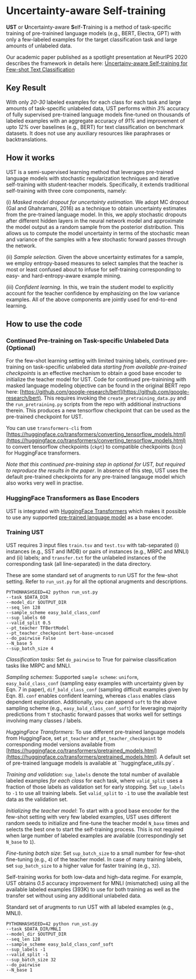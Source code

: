 # Uncertainty-aware Self-training

**UST** or **U**ncertainty-aware **S**elf-**T**raining is a method of task-specific training of pre-trainined language models (e.g., BERT, Electra, GPT) with only a few-labeled examples for the target classification task and large amounts of unlabeled data.

Our academic paper published as a spotlight presentation at NeurIPS 2020 describes the framework in details here: [Uncertainy-aware Self-training for Few-shot Text Classification](https://www.microsoft.com/en-us/research/publication/uncertainty-self-training-few-shot-bert/)

## Key Result

With only *20-30* labeled examples for each class for each task and large amounts of task-specific unlabeled data, UST performs within *3%* accuracy of fully supervised pre-trained language models fine-tuned on thousands of labeled examples with an aggregate accuracy of *91%* and improvement of upto *12%* over baselines (e.g., BERT) for text classification on benchmark datasets. It does not use any auxiliary resources like paraphrases or backtranslations.

## How it works

UST is a semi-supervised learning method that leverages pre-trained language models with stochastic regularization techniques and iterative self-training with student-teacher models. Specifically, it extends traditional self-training with three core components, namely: 

(i) *Masked model dropout for uncertainty estimation.* We adopt MC dropout (Gal and Ghahramani, 2016) as a technique to obtain uncertainty estimates from the pre-trained language model. In this, we apply stochastic dropouts after different hidden layers in the neural network model and approximate the model output as a random sample from the posterior distribution. This allows us to compute the model uncertainty in terms of the stochastic mean and variance of the samples with a few stochastic forward passes through the network. 

(ii) *Sample selection.* Given the above uncertainty estimates for a sample, we employ entropy-based measures to select samples that the teacher is most or least confused about to infuse for self-training corresponding to easy- and hard-entropy-aware example mining. 

(iii) *Confident learning.* In this, we train the student model to explicitly account for the teacher confidence by emphasizing on the low variance examples. All of the above components are jointly used for end-to-end learning.

## How to use the code

### Continued Pre-training on Task-specific Unlabeled Data (Optional)

For the few-shot learning setting with limited training labels, continued pre-training on task-specific unlabeled data *starting from available pre-trained checkpoints* is an effective mechanism to obtain a good base encoder to initialize the teacher model for UST. Code for continued pre-trainining with masked language modeling objective can be found in the original BERT repo here: [https://github.com/google-research/bert](https://github.com/google-research/bert). This requires invoking the `create_pretraining_data.py` and the `run_pretraining.py` scripts from the repo with additional instructions therein. This produces a new tensorflow checkpoint that can be used as the pre-trained checkpoint for UST.

You can use `transformers-cli` from [https://huggingface.co/transformers/converting_tensorflow_models.html](https://huggingface.co/transformers/converting_tensorflow_models.html) to convert tensorflow checkpoints (`ckpt`) to compatible checkpoints (`bin`) for HuggingFace transformers.

*Note that this continued pre-training step in optional for UST, but required to reproduce the results in the paper*. In absence of this step, UST uses the default pre-trained checkpoints for any pre-trained langauge model which also works very well in practise.

### HuggingFace Transformers as Base Encoders

UST is integrated with [HuggingFace Transformers](https://huggingface.co/transformers) which makes it possible to use any supported [pre-trained language model](https://huggingface.co/transformers/pretrained_models.html) as a base encoder.

### Training UST

UST requires 3 input files `train.tsv` and `test.tsv` with tab-separated (i) instances (e.g., SST and IMDB) or pairs of instances (e.g., MRPC and MNLI) and (ii) labels; and `transfer.txt` for the unlabeled instances of the corresponding task (all line-separated) in the data directory.

These are some standard set of arugments to run UST for the few-shot setting. Refer to `run_ust.py` for all the optional arugments and descriptions.

```
PYTHONHASHSEED=42 python run_ust.py 
--task $DATA_DIR 
--model_dir $OUTPUT_DIR 
--seq_len 128 
--sample_scheme easy_bald_class_conf 
--sup_labels 60 
--valid_split 0.5
--pt_teacher TFBertModel
--pt_teacher_checkpoint bert-base-uncased
--do_pairwise False
--N_base 5
--sup_batch_size 4
```

*Classification tasks:* Set `do_pairwise` to True for pairwise classification tasks like MRPC and MNLI. 

*Sampling schemes*: Supported `sample scheme`: `uniform`, `easy_bald_class_conf` (sampling easy examples with uncertainty given by Eqn. 7 in paper), `dif_bald_class_conf` (sampling difficult examples given by Eqn. 8). `conf` enables confident learning, whereas `class` enables class dependent exploration. Additionally, you can append `soft` to the above sampling scheme (e.g., `easy_bald_class_conf_soft`) for leveraging majority predictions from `T` stochastic forward passes that works well for settings involving many classes / labels.

*HuggingFace Transformers*: To use different pre-trained language models from HuggingFace, set `pt_teacher` and `pt_teacher_checkpoint` to corresponding model versions available from [https://huggingface.co/transformers/pretrained_models.html](https://huggingface.co/transformers/pretrained_models.html). A default set of pre-trained language models is available at ``huggingface_utils.py`.

*Training and validation*: `sup_labels` denote the total number of available labeled examples *for each class* for each task, where `valid_split` uses a fraction of those labels as validation set for early stopping. Set `sup_labels` to `-1` to use all training labels. Set `valid_split` to `-1` to use the available test data as the validation set.

*Initializing the teacher model*: To start with a good base encoder for the few-shot setting with very few labeled examples, UST uses different random seeds to initialize and fine-tune the teacher model `N_base` times and selects the best one to start the self-training process. This is not required when large number of labeled examples are available (correspondingly set `N_base` to `1`).

*Fine-tuning batch size*: Set `sup_batch_size` to a small number for few-shot fine-tuning (e.g., `4`) of the teacher model. In case of many training labels, set `sup_batch_size` to a higher value for faster training (e.g., `32`).

Self-training works for both low-data and high-data regime. For example, UST obtains *0.5* accuracy improvement for MNLI (mismatched) using all the available labeled examples (393K) to use for both training as well as the transfer set without using any additional unlabeled data. 

Standard set of arugments to run UST with all labeled examples (e.g., MNLI).

```
PYTHONHASHSEED=42 python run_ust.py 
--task $DATA_DIR/MNLI 
--model_dir $OUTPUT_DIR 
--seq_len 128 
--sample_scheme easy_bald_class_conf_soft 
--sup_labels -1 
--valid_split -1 
--sup_batch_size 32 
--do_pairwise 
--N_base 1
```
